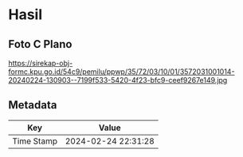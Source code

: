 # Hasil

## Foto C Plano

https://sirekap-obj-formc.kpu.go.id/54c9/pemilu/ppwp/35/72/03/10/01/3572031001014-20240224-130903--7199f533-5420-4f23-bfc9-ceef9267e149.jpg


## Metadata

| Key        | Value               |
| ---------- | ------------------- |
| Time Stamp | 2024-02-24 22:31:28 |



